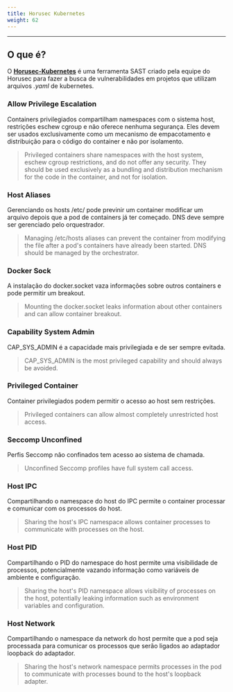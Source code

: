 ```yaml
---
title: Horusec Kubernetes
weight: 62
---
```


---

## **O que é?**

O  [**Horusec-Kubernetes**](https://github.com/ZupIT/horusec/tree/master/horusec-kubernetes) é  uma ferramenta SAST criado pela equipe do Horusec para fazer a busca de vulnerabilidades em projetos que utilizam arquivos _.yaml_ de kubernetes.



### **Allow Privilege Escalation**

Containers privilegiados compartilham namespaces com o sistema host, restrições eschew cgroup e não oferece nenhuma segurança. Eles devem ser usados exclusivamente como um mecanismo de empacotamento e distribuição para o código do container e não por isolamento. 

> Privileged containers share namespaces with the host system, eschew cgroup restrictions, and do not offer any security. They should be used exclusively as a bundling and distribution mechanism for the code in the container, and not for isolation.

### **Host Aliases**

Gerenciando os hosts /etc/ pode previnir um container modificar um arquivo depois que a pod de containers já ter começado. DNS deve sempre ser gerenciado pelo orquestrador. 

> Managing /etc/hosts aliases can prevent the container from modifying the file after a pod's containers have already been started. DNS should be managed by the orchestrator.

### **Docker Sock**

A instalação do docker.socket vaza informações sobre outros containers e pode permitir um breakout.

> Mounting the docker.socket leaks information about other containers and can allow container breakout.

### **Capability System Admin**

CAP\_SYS\_ADMIN é a capacidade mais privilegiada e de ser sempre evitada. 

> CAP\_SYS\_ADMIN is the most privileged capability and should always be avoided.

### **Privileged Container**

Container privilegiados podem permitir o acesso ao host sem restrições.  

> Privileged containers can allow almost completely unrestricted host access.

### **Seccomp Unconfined**

Perfis Seccomp não confinados tem acesso ao sistema de chamada. 

> Unconfined Seccomp profiles have full system call access.

### **Host IPC**

Compartilhando o namespace do host do IPC permite o container processar e comunicar com os processos do host. 

> Sharing the host's IPC namespace allows container processes to communicate with processes on the host.

### **Host PID**

Compartilhando o PID do namespace do host permite uma visibilidade de processos, potencialmente vazando informação como variáveis de ambiente e configuração.

> Sharing the host's PID namespace allows visibility of processes on the host, potentially leaking information such as environment variables and configuration.

### **Host Network**

Compartilhando o namespace da network do host permite que a pod seja processada para comunicar os processos que serão ligados ao adaptador loopback do adaptador. 

> Sharing the host's network namespace permits processes in the pod to communicate with processes bound to the host's loopback adapter.
